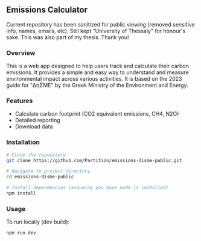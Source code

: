 ## Emissions Calculator
Current repository has been sanitized for public viewing (removed sensitive info, names, emails, etc). Still kept "University of Thessaly" for honour's sake. This was also part of my thesis. Thank you!

### Overview
This is a web app designed to help users track and calculate their carbon emissions. It provides a simple and easy way to understand and measure environmental impact across various activities. It is based on the 2023 guide for "ΔηΣΜΕ" by the Greek Ministry of the Environment and Energy. 

### Features
- Calculate carbon footprint (CO2 equivalent emissions, CH4, N2O)
- Detailed reporting
- Download data

### Installation
```bash
# Clone the repository
git clone https://github.com/Partition/emissions-disme-public.git

# Navigate to project directory
cd emissions-disme-public

# Install dependencies (assuming you have node.js installed)
npm install
```

### Usage
To run locally (dev build):
```bash
npm run dev
```
